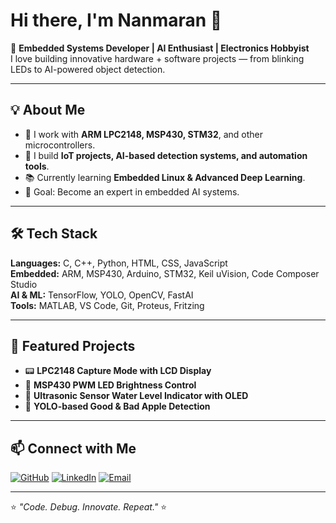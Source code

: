 # Hi there, I'm Nanmaran 👋  

🚀 **Embedded Systems Developer | AI Enthusiast | Electronics Hobbyist**  
I love building innovative hardware + software projects — from blinking LEDs to AI-powered object detection.  

---

## 💡 About Me
- 🔧 I work with **ARM LPC2148, MSP430, STM32**, and other microcontrollers.  
- 🤖 I build **IoT projects, AI-based detection systems, and automation tools**.  
- 📚 Currently learning **Embedded Linux & Advanced Deep Learning**.  
- 🎯 Goal: Become an expert in embedded AI systems.  

---

## 🛠️ Tech Stack
**Languages:** C, C++, Python, HTML, CSS, JavaScript  
**Embedded:** ARM, MSP430, Arduino, STM32, Keil uVision, Code Composer Studio  
**AI & ML:** TensorFlow, YOLO, OpenCV, FastAI  
**Tools:** MATLAB, VS Code, Git, Proteus, Fritzing  

---

## 📌 Featured Projects
- 📟 **LPC2148 Capture Mode with LCD Display**  
- 🔦 **MSP430 PWM LED Brightness Control**  
- 🌊 **Ultrasonic Sensor Water Level Indicator with OLED**  
- 🍏 **YOLO-based Good & Bad Apple Detection**  

---

## 📫 Connect with Me
[![GitHub](https://img.shields.io/badge/GitHub-100000?style=flat&logo=github&logoColor=white)](https://github.com/YOUR-USERNAME)
[![LinkedIn](https://img.shields.io/badge/LinkedIn-0A66C2?style=flat&logo=linkedin&logoColor=white)](https://linkedin.com/in/YOUR-LINKEDIN)
[![Email](https://img.shields.io/badge/Email-D14836?style=flat&logo=gmail&logoColor=white)](mailto:YOUR-EMAIL)

---

⭐ _"Code. Debug. Innovate. Repeat."_ ⭐
